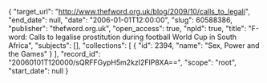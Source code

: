 {
  "target_url": "http://www.thefword.org.uk/blog/2009/10/calls_to_legali", 
  "end_date": null, 
  "date": "2006-01-01T12:00:00", 
  "slug": 60588386, 
  "publisher": "thefword.org.uk", 
  "open_access": true, 
  "npld": true, 
  "title": "F-word: Calls to legalise prostitution during football World Cup in South Africa", 
  "subjects": [], 
  "collections": [
    {
      "id": 2394, 
      "name": "Sex, Power and the Games"
    }
  ], 
  "record_id": "20060101T120000/sQRFFGypH5m2kzI2FlP8XA==", 
  "scope": "root", 
  "start_date": null
}

